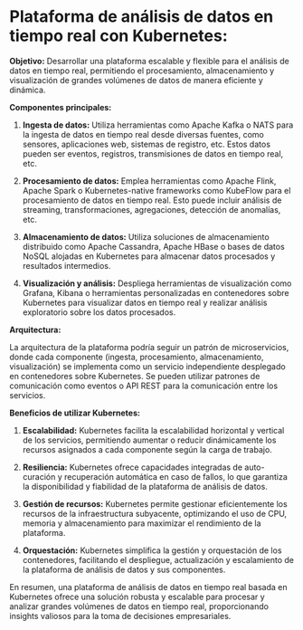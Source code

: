 # Plataforma de análisis de datos en tiempo real con Kubernetes:

**Objetivo:**
Desarrollar una plataforma escalable y flexible para el análisis de datos en tiempo real, permitiendo el procesamiento, almacenamiento y visualización de grandes volúmenes de datos de manera eficiente y dinámica.

**Componentes principales:**

1. **Ingesta de datos:** Utiliza herramientas como Apache Kafka o NATS para la ingesta de datos en tiempo real desde diversas fuentes, como sensores, aplicaciones web, sistemas de registro, etc. Estos datos pueden ser eventos, registros, transmisiones de datos en tiempo real, etc.

2. **Procesamiento de datos:** Emplea herramientas como Apache Flink, Apache Spark o Kubernetes-native frameworks como KubeFlow para el procesamiento de datos en tiempo real. Esto puede incluir análisis de streaming, transformaciones, agregaciones, detección de anomalías, etc.

3. **Almacenamiento de datos:** Utiliza soluciones de almacenamiento distribuido como Apache Cassandra, Apache HBase o bases de datos NoSQL alojadas en Kubernetes para almacenar datos procesados y resultados intermedios.

4. **Visualización y análisis:** Despliega herramientas de visualización como Grafana, Kibana o herramientas personalizadas en contenedores sobre Kubernetes para visualizar datos en tiempo real y realizar análisis exploratorio sobre los datos procesados.

**Arquitectura:**

La arquitectura de la plataforma podría seguir un patrón de microservicios, donde cada componente (ingesta, procesamiento, almacenamiento, visualización) se implementa como un servicio independiente desplegado en contenedores sobre Kubernetes. Se pueden utilizar patrones de comunicación como eventos o API REST para la comunicación entre los servicios.

**Beneficios de utilizar Kubernetes:**

1. **Escalabilidad:** Kubernetes facilita la escalabilidad horizontal y vertical de los servicios, permitiendo aumentar o reducir dinámicamente los recursos asignados a cada componente según la carga de trabajo.

2. **Resiliencia:** Kubernetes ofrece capacidades integradas de auto-curación y recuperación automática en caso de fallos, lo que garantiza la disponibilidad y fiabilidad de la plataforma de análisis de datos.

3. **Gestión de recursos:** Kubernetes permite gestionar eficientemente los recursos de la infraestructura subyacente, optimizando el uso de CPU, memoria y almacenamiento para maximizar el rendimiento de la plataforma.

4. **Orquestación:** Kubernetes simplifica la gestión y orquestación de los contenedores, facilitando el despliegue, actualización y escalamiento de la plataforma de análisis de datos y sus componentes.

En resumen, una plataforma de análisis de datos en tiempo real basada en Kubernetes ofrece una solución robusta y escalable para procesar y analizar grandes volúmenes de datos en tiempo real, proporcionando insights valiosos para la toma de decisiones empresariales.
